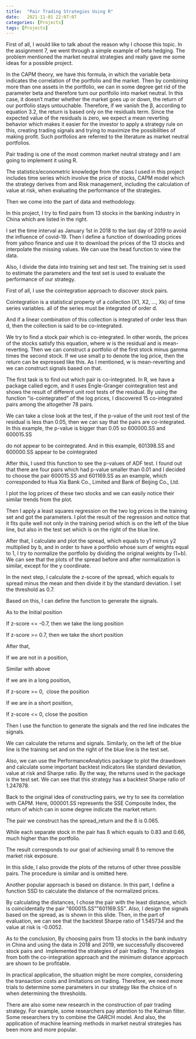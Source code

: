 ```yaml
---
title:  "Pair Trading Strategies Using R"
date:   2021-11-01 22:07:07
categories: [Projects]
tags: [Projects]
---
```

First of all, I would like to talk about the reason why I choose this topic. In the assignment 7, we went through a simple example of beta hedging. The problem mentioned the market neutral strategies and really gave me some ideas for a possible project.

In the CAPM theory, we have this formula, in which the variable beta indicates the correlation of the portfolio and the market. Then by combining more than one assets in the portfolio, we can in some degree get rid of the parameter beta and therefore turn our portfolio into market neutral. In this case, it doesn’t matter whether the market goes up or down, the return of our portfolio stays untouchable. Therefore, if we vanish the β, according to equation 3.2, the return is based only on the residuals term. Since the expected value of the residuals is zero, we expect a mean reverting behavior which makes it easier for the investor to apply a strategy rule on this, creating trading signals and trying to maximize the possibilities of making profit. Such portfolios are referred to the literature as market neutral portfolios.

Pair trading is one of the most common market neutral strategy and I am going to implement it using R.

The statistics/econometric knowledge from the class I used in this project includes time series which involve the price of stocks, CAPM model which the strategy derives from and Risk management, including the calculation of value at risk, when evaluating the performance of the strategies.

Then we come into the part of data and methodology.

In this project, I try to find pairs from 13 stocks in the banking industry in China which are listed in the right.

I set the time interval as January 1st in 2018 to the last day of 2019 to avoid the influence of covid-19. Then I define a function of downloading prices from yahoo finance and use it to download the prices of the 13 stocks and interpolate the missing values. We can use the head function to view the data.

Also, I divide the data into training set and test set. The training set is used to estimate the parameters and the test set is used to evaluate the performance of our strategy.

First of all, I use the cointegration approach to discover stock pairs.

Cointegration is a statistical property of a collection (X1, X2, ..., Xk) of time series variables. all of the series must be integrated of order d.

And if a linear combination of this collection is integrated of order less than d, then the collection is said to be co-integrated.

We try to find a stock pair which is co-integrated. In other words, the prices of the stocks satisfy this equation, where w is the residual and is mean-reverting. Then we can construct a portfolio of the first stock minus gamma times the second stock. If we use small p to denote the log price, then the return can be expressed like this. As I mentioned, w is mean-reverting and we can construct signals based on that.

The first task is to find out which pair is co-integrated. In R, we have a package called egcm, and it uses Engle-Granger cointegration test and shows the result of different unit root tests of the residual. By using the function “is-cointegrated” of the log prices, I discovered 15 co-integrated pairs among the altogether 78 pairs.

We can take a close look at the test, if the p-value of the unit root test of the residual is less than 0.05, then we can say that the pairs are co-integrated. In this example, the p-value is bigger than 0.05 so 600000.SS and 600015.SS

do not appear to be cointegrated. And in this example, 601398.SS and 600000.SS appear to be cointegrated

After this, I used this function to see the p-values of ADF test. I found out that there are four pairs which had p-value smaller than 0.01 and I decided to choose the pair 600015.SS and 601169.SS as an example, which corresponded to Hua Xia Bank Co., Limited and Bank of Beijing Co., Ltd.

I plot the log prices of these two stocks and we can easily notice their similar trends from the plot.

Then I apply a least squares regression on the two log prices in the training set and got the parameters. I plot the result of the regression and notice that it fits quite well not only in the training period which is on the left of the blue line, but also in the test set which is on the right of the blue line.

After that, I calculate and plot the spread, which equals to y1 mimus y2 multiplied by b, and in order to have a portfolio whose sum of weights equal to 1, I try to normalize the portfolio by dividing the original weights by (1+b). We can see that the plots of the spread before and after normalization is similar, except for the y coordinate.

In the next step, I calculate the z-score of the spread, which equals to spread minus the mean and then divide it by the standard deviation. I set the threshold as 0.7.

Based on this, I can define the function to generate the signals.

As to the Initial position

If z-score <= -0.7, then we take the long position

If z-score >= 0.7, then we take the short position

After that,

If we are not in a position,

Similar with above

If we are in a long position,

If z-score >= 0,  close the position

If we are in a short position,

If z-score <= 0, close the position

Then I use the function to generate the signals and the red line indicates the signals.

We can calculate the returns and signals. Similarly, on the left of the blue line is the training set and on the right of the blue line is the test set.

Also, we can use the PerformanceAnalytics package to plot the drawdown and calculate some important backtest indicators like standard deviation, value at risk and Sharpe ratio. By the way, the returns used in the package is the test set. We can see that this strategy has a backtest Sharpe ratio of 1.247878.

Back to the original idea of constructing pairs, we try to see its correlation with CAPM. Here, 000001.SS represents the SSE Composite Index, the return of which can in some degree indicate the market return.

The pair we construct has the spread_return and the ß is 0.065.

While each separate stock in the pair has ß which equals to 0.83 and 0.66, much higher than the portfolio.

The result corresponds to our goal of achieving small ß to remove the market risk exposure.

In this slide, I also provide the plots of the returns of other three possible pairs. The procedure is similar and is omitted here.

Another popular approach is based on distance. In this part, I define a function SSD to calculate the distance of the normalized prices.

By calculating the distances, I chose the pair with the least distance, which is coincidentally the pair "600015.SS”"601169.SS". Also, I design the signals based on the spread, as is shown in this slide. Then, in the part of evaluation, we can see that the backtest Sharpe ratio of 1.545734 and the value at risk is -0.0052.

As to the conclusion, By choosing pairs from 13 stocks in the bank industry in China and using the data in 2018 and 2019, we successfully discovered stock pairs and  implemented the strategies of pair trading. The strategies from both the co-integration approach and the minimum distance approach are shown to be profitable.

In practical application, the situation might be more complex, considering the transaction costs and limitations on trading. Therefore, we need more trials to determine some parameters in our strategy like the choice of n when determining the thresholds.

There are also some new research in the construction of pair trading strategy. For example, some researchers pay attention to the Kalman filter. Some researchers try to combine the GARCH model. And also, the application of machine learning methods in market neutral strategies has been more and more popular.
